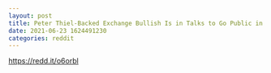 ```yaml
--- 
layout: post 
title: Peter Thiel-Backed Exchange Bullish Is in Talks to Go Public in SPAC Merger 
date: 2021-06-23 1624491230 
categories: reddit 
--- 
```

https://redd.it/o6orbl